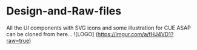 # Design-and-Raw-files
All the UI components with SVG icons and some illustration for CUE ASAP can be cloned from here...
![LOGO] (https://imgur.com/a/fHJ4VD1?raw=true)
